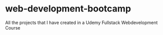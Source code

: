 # web-development-bootcamp
All the projects that I have created in a Udemy Fullstack Webdevelopment Course
